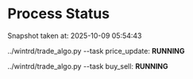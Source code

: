 # Process Status

Snapshot taken at: 2025-10-09 05:54:43

../wintrd/trade_algo.py --task price_update: **RUNNING**

../wintrd/trade_algo.py --task buy_sell: **RUNNING**

